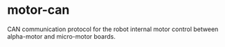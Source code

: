 # motor-can

CAN communication protocol for the robot internal motor control between alpha-motor and micro-motor boards.
